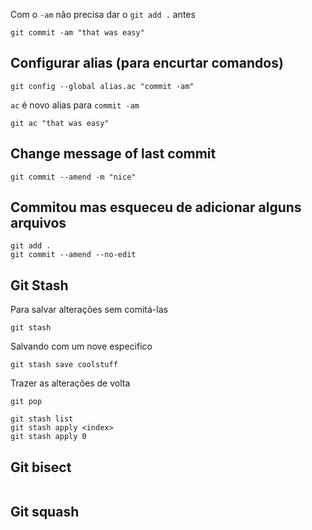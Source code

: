 
Com o `-am` não precisa dar o `git add .` antes

```git
git commit -am "that was easy"
```
## Configurar alias (para encurtar comandos)

```git
git config --global alias.ac "commit -am"
```
`ac` é novo alias para `commit -am`

```git
git ac "that was easy"
```

## Change message of last commit

```git
git commit --amend -m "nice"
```
## Commitou mas esqueceu de adicionar alguns arquivos

```git
git add .
git commit --amend --no-edit
```

## Git Stash

Para salvar alterações sem comitá-las
```git
git stash
```

Salvando com um nove especifico

```git
git stash save coolstuff
```

Trazer as alterações de volta

```git
git pop
```

```git
git stash list
git stash apply <index>
git stash apply 0
```

## Git bisect

```git

```
## Git squash

```git

```

```git

```

```git

```

```git

```

```git

```

```git

```

```git

```

```git

```

```git

```

```git

```

```git

```